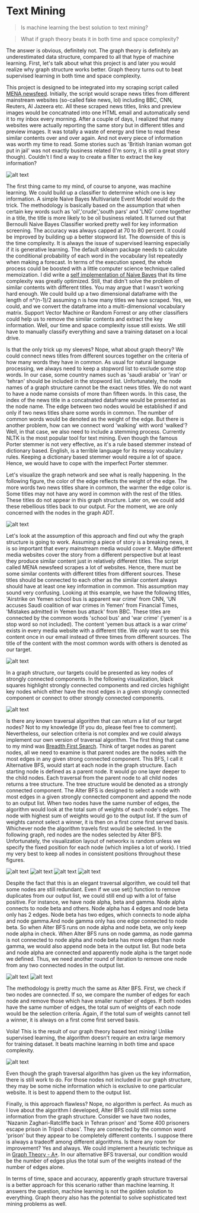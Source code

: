 # Text Mining

> Is machine learning the best solution to text mining?

> What if graph theory beats it in both time and space complexity?

The answer is obvious, definitely not. The graph theory is definitely an underestimated data structure, compared to all that hype of machine learning. First, let's talk about what this project is and later you would realize why graph structure works better. Graph theory turns out to beat supervised learning in both time and space complexity. 

This project is designed to be integrated into my scraping script called <a href=https://github.com/je-suis-tm/web-scraping/blob/master/MENA%20Newsfeed.py>MENA newsfeed</a>. Initially, the script would scrape news titles from different mainstream websites (so-called fake news, lol) including BBC, CNN, Reuters, Al Jazeera etc. All these scraped news titles, links and preview images would be concatnated into one HTML email and automatically send it to my inbox every morning. After a couple of days, I realized that many websites were actually reporting the same story but in different titles and preview images. It was totally a waste of energy and time to read these similar contents over and over again. And not every piece of information was worth my time to read. Some stories such as 'British Iranian woman got put in jail' was not exactly business related (I'm sorry, it is still a great story though). Couldn't I find a way to create a filter to extract the key information?

![alt text](https://github.com/je-suis-tm/graph-theory/blob/master/Text%20Mining%20project/preview/email.PNG)

The first thing came to my mind, of course to anyone, was machine learning. We could build up a classifier to determine which one is key information. A simple Naive Bayes Multivariate Event Model would do the trick. The methodology is basically based on the assumption that when certain key words such as 'oil','crude','south pars' and 'LNG' come together in a title, the title is more likely to be oil business related. It turned out that Bernoulli Naive Bayes Classifier worked pretty well for key information screening. The accuracy was always capped at 70 to 80 percent. It could be improved by building up a better stopword list. The downside of this is the time complexity. It is always the issue of supervised learning especially if it is generative learning. The default sklearn package needs to calculate the conditional probability of each word in the vocabulary list repeatedly when making a forecast. In terms of the execution speed, the whole process could be boosted with a little computer science technique called memoization. I did write a <a href=https://github.com/je-suis-tm/machine-learning/blob/master/optimized%20naive%20bayes%20with%20memoization.py>self implementation of Naive Bayes</a> that its time complexity was greatly optimized. Still, that didn't solve the problem of similar contents with different titles. You may argue that I wasn't working hard enough. We could build up a two dimensional dataframe with the length of n*(n-1)/2 assuming n is how many titles we have scraped. Yes, we could, and we convert the dataframe into a multi-dimensional vocabulary matrix. Support Vector Machine or Random Forrest or any other classifiers could help us to remove the similar contents and extract the key information. Well, our time and space complexity issue still exists. We still have to manually classify everything and save a training dataset on a local drive.

Is that the only trick up my sleeves? Nope, what about graph theory? We could connect news titles from different sources together on the criteria of how many words they have in common. As usual for natural language processing, we always need to keep a stopword list to exclude some stop words. In our case, some country names such as 'saudi arabia' or 'iran' or 'tehran' should be included in the stopword list. Unfortunately, the node names of a graph structure cannot be the exact news titles. We do not want to have a node name consists of more than fifteen words. In this case, the index of the news title in a concatnated dataframe would be presented as the node name. The edge between two nodes would be established if and only if two news titles share some words in common. The number of common words would be denoted as the weight of the edge. But there is another problem, how can we connect word 'walking' with word 'walked'? Well, in that case, we also need to include a stemming process. Currently NLTK is the most popular tool for text mining. Even though the famous Porter stemmer is not very effective, as it's a rule based stemmer instead of dictionary based. English, is a terrible language for its messy vocabulary rules. Keeping a dictionary based stemmer would require a lot of space. Hence, we would have to cope with the imperfect Porter stemmer.

Let's visualize the graph network and see what is really happening. In the following figure, the color of the edge reflects the weight of the edge. The more words two news titles share in common, the warmer the edge color is. Some titles may not have any word in common with the rest of the titles. These titles do not appear in this graph structure. Later on, we could add these rebellious titles back to our output. For the moment, we are only concerned with the nodes in the graph ADT.

![alt text](https://github.com/je-suis-tm/graph-theory/blob/master/Text%20Mining%20project/preview/original.png)

Let's look at the assumption of this approach and find out why the graph structure is going to work. Assuming a piece of story is a breaking news, it is so important that every mainstream media would cover it. Maybe different media websites cover the story from a different perspective but at least they produce similar content just in relatively different titles. The script called MENA newsfeed scrapes a lot of websites. Hence, there must be some similar contents with different titles from different sources. These titles should be connected to each other as the similar content always should have at least one key information in common. This assumption may sound very confusing. Looking at this example, we have the following titles, 'Airstrike on Yemen school bus is apparent war crime' from CNN, 'UN accuses Saudi coalition of war crimes in Yemen' from Financial Times, 'Mistakes admitted in Yemen bus attack' from BBC. These titles are connected by the common words 'school bus' and 'war crime' ('yemen' is a stop word so not included). The content 'yemen bus attack is a war crime' exists in every media website with a different title. We only want to see this content once in our email instead of three times from different sources. The title of the content with the most common words with others is denoted as our target. 

![alt text](https://github.com/je-suis-tm/graph-theory/blob/master/Text%20Mining%20project/preview/edge.png)

In a graph structure, our targets could be presented as key nodes of strongly connected components. In the following visualization, black squares highlight strongly connected components and red circles highlight key nodes which either have the most edges in a given strongly connected component or connect to other strongly connected components.

![alt text](https://github.com/je-suis-tm/graph-theory/blob/master/Text%20Mining%20project/preview/initial%20target.png)

Is there any known traversal algorithm that can return a list of our target nodes? Not to my knowledge (If you do, please feel free to comment). Nevertheless, our selection criteria is not complex and we could always implement our own version of traversal algorithm. The first thing that came to my mind was <a href=https://github.com/je-suis-tm/graph-theory/blob/master/BFS%20DFS%20on%20DCG.ipynb>Breadth First Search</a>. Think of target nodes as parent nodes, all we need to examine is that parent nodes are the nodes with the most edges in any given strong connected component. This BFS, I call it Alternative BFS, would start at each node in the graph structure. Each starting node is defined as a parent node. It would go one layer deeper to the child nodes. Each traversal from the parent node to all child nodes returns a tree structure. The tree structure would be denoted as a strongly connected component. The Alter BFS is designed to select a node with most edges in a given strongly connected component and append the node to an output list. When two nodes have the same number of edges, the algorithm would look at the total sum of weights of each node's edges. The node with highest sum of weights would go to the output list. If the sum of weights cannot select a winner, it is then on a first come first served basis. Whichever node the algorithm travels first would be selected. In the following graph, red nodes are the nodes selected by Alter BFS. Unfortunately, the visualization layout of networkx is random unless we specify the fixed position for each node (which implies a lot of work). I tried my very best to keep all nodes in consistent positions throughout these figures.

![alt text](https://github.com/je-suis-tm/graph-theory/blob/master/Text%20Mining%20project/preview/bfs%20demo.png)
![alt text](https://github.com/je-suis-tm/graph-theory/blob/master/Text%20Mining%20project/preview/bfs.png)
![alt text](https://github.com/je-suis-tm/graph-theory/blob/master/Text%20Mining%20project/preview/bfs%20result.png)
![alt text](https://github.com/je-suis-tm/graph-theory/blob/master/Text%20Mining%20project/preview/small%20target.png)

Despite the fact that this is an elegant traversal algorithm, we could tell that some nodes are still redundant. Even if we use set() function to remove duplicates from our output list, we could still end up with a lot of false positive. For instance, we have node alpha, beta and gamma. Node alpha connects to node beta and others. Node alpha has 4 edges and node beta only has 2 edges. Node beta has two edges, which connects to node alpha and node gamma.And node gamma only has one edge connected to node beta. So when Alter BFS runs on node alpha and node beta, we only keep node alpha in check. When Alter BFS runs on node gamma, as node gamma is not connected to node alpha and node beta has more edges than node gamma, we would also append node beta in the output list. But node beta and node alpha are connected and apparently node alpha is the target node we defined. Thus, we need another round of iteration to remove one node from any two connected nodes in the output list. 


![alt text](https://github.com/je-suis-tm/graph-theory/blob/master/Text%20Mining%20project/preview/temp%20result.png)
![alt text](https://raw.githubusercontent.com/je-suis-tm/graph-theory/master/Text%20Mining%20project/preview/remove%20children%20demo.png)

The methodology is pretty much the same as Alter BFS. First, we check if two nodes are connected. If so, we compare the number of edges for each node and remove those which have smaller number of edges. If both nodes have the same number of edges, the total sum of weights of each node would be the selection criteria. Again, if the total sum of weights cannot tell a winner, it is always on a first come first served basis.

Voila! This is the result of our graph theory based text mining! Unlike supervised learning, the algorithm doesn't require an extra large memory for training dataset. It beats machine learning in both time and space complexity. 

![alt text](https://github.com/je-suis-tm/graph-theory/blob/master/Text%20Mining%20project/preview/final%20result.png)

Even though the graph traversal algorithm has given us the key information, there is still work to do. For those nodes not included in our graph structure, they may be some niche information which is exclusive to one particular website. It is best to append them to the output list. 

Finally, is this approach flawless? Nope, no algorithm is perfect. As much as I love about the algorithm I developed, Alter BFS could still miss some information from the graph structure. Consider we have two nodes, 'Nazanin Zaghari-Ratcliffe back in Tehran prison' and 'Some 400 prisoners escape prison in Tripoli chaos'. They are connected by the common word 'prison' but they appear to be completely different contents. I suppose there is always a tradeoff among different algorithms. Is there any room for improvement? Yes and always. We could implement a heuristic technique as in <a href=https://github.com/je-suis-tm/graph-theory/blob/master/a_star%20maze.ipynb>Graph Theory - A*</a>. In our alternative BFS traversal, our condition would be the number of edges plus the total sum of the weights instead of the number of edges alone. 

In terms of time, space and accuracy, apparently graph structure traversal is a better approach for this scenario rather than machine learning. It answers the question, machine learning is not the golden solution to everything. Graph theory also has the potential to solve sophisticated text mining problems as well.
